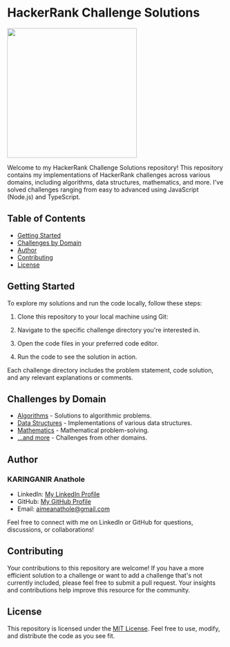 # HackerRank Challenge Solutions

<!-- ![HackerRank Logo](https://hrcdn.net/fcore/assets/brand/logo-new-white-green-a5cb16e0ae.svg){width=200} -->
<img src="https://hrcdn.net/fcore/assets/brand/logo-new-white-green-a5cb16e0ae.svg" width="300"><br>

Welcome to my HackerRank Challenge Solutions repository!
This repository contains my implementations of HackerRank challenges across various domains, including algorithms, data structures, mathematics, and more. I've solved challenges ranging from easy to advanced using JavaScript (Node.js) and TypeScript.

## Table of Contents

- [Getting Started](#getting-started)
- [Challenges by Domain](#challenges-by-domain)
- [Author](#author)
- [Contributing](#contributing)
- [License](#license)

## Getting Started

To explore my solutions and run the code locally, follow these steps:

1. Clone this repository to your local machine using Git:

2. Navigate to the specific challenge directory you're interested in.

3. Open the code files in your preferred code editor.

4. Run the code to see the solution in action.

Each challenge directory includes the problem statement, code solution, and any relevant explanations or comments.

## Challenges by Domain

- [Algorithms](./algorithms) - Solutions to algorithmic problems.
- [Data Structures](./data-structures) - Implementations of various data structures.
- [Mathematics](./mathematics) - Mathematical problem-solving.
- [...and more](./other-domains) - Challenges from other domains.

## Author

### KARINGANIR Anathole

- LinkedIn: [My LinkedIn Profile](https://www.linkedin.com/in/karinganire-anathole-610979185/)
- GitHub: [My GitHub Profile](https://github.com/Aimeana100/)
- Email: <aimeanathole@gmail.com>

Feel free to connect with me on LinkedIn or GitHub for questions, discussions, or collaborations!

## Contributing

Your contributions to this repository are welcome! If you have a more efficient solution to a challenge or want to add a challenge that's not currently included, please feel free to submit a pull request. Your insights and contributions help improve this resource for the community.

## License

This repository is licensed under the [MIT License](LICENSE). Feel free to use, modify, and distribute the code as you see fit.
